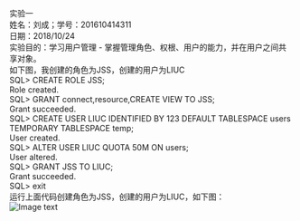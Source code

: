 实验一  
姓名：刘成；学号：201610414311  
日期：2018/10/24  
实验目的：学习用户管理 - 掌握管理角色、权根、用户的能力，并在用户之间共享对象。  
如下图，我创建的角色为JSS，创建的用户为LIUC  
SQL> CREATE ROLE JSS;  
Role created.  
SQL> GRANT connect,resource,CREATE VIEW TO JSS;  
Grant succeeded.  
SQL> CREATE USER LIUC IDENTIFIED BY 123 DEFAULT TABLESPACE users TEMPORARY TABLESPACE temp;  
User created.  
SQL> ALTER USER LIUC QUOTA 50M ON users;  
User altered.  
SQL> GRANT JSS TO LIUC;  
Grant succeeded.  
SQL> exit  
 运行上面代码创建角色为JSS，创建的用户为LIUC，如下图：  
 ![Image text](https://github.com/201610414311/Oracle/edit/master/test2/oracle2.1)  
